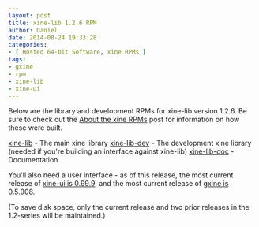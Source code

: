 ```yaml
---
layout: post
title: xine-lib 1.2.6 RPM
author: Daniel
date: 2014-08-24 19:33:28
categories:
- [ Hosted 64-bit Software, xine RPMs ]
tags:
- gxine
- rpm
- xine-lib
- xine-ui
---
```


Below are the library and development RPMs for xine-lib version 1.2.6.  Be sure to check out the [About the xine RPMs][abt] post for information on how these were built.

[xine-lib][] - The main xine library
[xine-lib-dev][] - The development xine library (needed if you're building an interface against xine-lib)
[xine-lib-doc][] - Documentation

You'll also need a user interface - as of this release, the most current release of [xine-ui is 0.99.9][ui], and the most current release of [gxine is 0.5.908][gxine].

(To save disk space, only the current release and two prior releases in the 1.2-series will be maintained.)


[abt]:          /2005/about-the-xine-rpms.html "About the xine RPMs &bull; The Bit Badger Blog"
[xine-lib]:     //hosted.djs-consulting.com/software/xine/xine-lib/libxine2-1.2.6-2.x86_64.rpm
[xine-lib-dev]: //hosted.djs-consulting.com/software/xine/xine-lib/libxine2-dev-1.2.6-2.x86_64.rpm
[xine-lib-doc]: //hosted.djs-consulting.com/software/xine/xine-lib/libxine2-doc-1.2.6-2.noarch.rpm
[ui]:           /2014/xine-ui-0-99-9-rpm.html "xine-ui 0.99.9 RPM &bull; The Bit Badger Blog"
[gxine]:        /2014/gxine-0-5-908-rpm.html "gxine 0.5.908 RPM &bull; The Bit Badger Blog"
